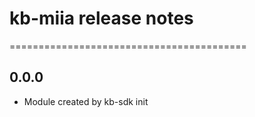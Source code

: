 # kb-miia release notes
=========================================

0.0.0
-----
* Module created by kb-sdk init
